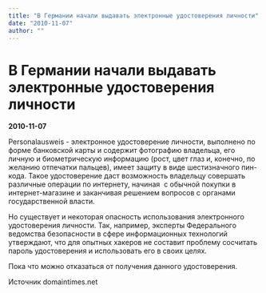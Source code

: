 ```yaml
---
title: "В Германии начали выдавать электронные удостоверения личности"
date: "2010-11-07"
author: ""
---
```


# В Германии начали выдавать электронные удостоверения личности

**2010-11-07** 

Personalausweis - электронное удостоверение личности, выполнено по форме банковской карты и содержит фотографию владельца, его личную и биометрическую информацию (рост, цвет глаз и, конечно, по желанию отпечатки пальцев), имеет защиту в виде шестизначного пин-кода. Такое удостоверение даст возможность владельцу совершать различные операции по интернету, начиная  с обычной покупки в интернет-магазине и заканчивая решением вопросов с органами государственной власти.

Но существует и некоторая опасность использования электронного удостоверения личности. Так, например, эксперты Федерального ведомства безопасности в сфере информационных технологий утверждают, что для опытных хакеров не составит проблему сосчитать пароль удостоверения и использовать его в своих целях.

Пока что можно отказаться от получения данного удостоверения.

Источник domaintimes.net